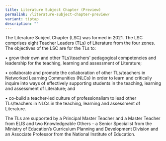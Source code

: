 ```yaml
---
title: Literature Subject Chapter (Preview)
permalink: /literature-subject-chapter-preview/
variant: tiptap
description: ""
---
```

<p></p>
<p>The Literature Subject Chapter (LSC) was formed in 2021. The LSC comprises
eight Teacher Leaders (TLs) of Literature from the four zones. The objectives
of the LSC are for the TLs to:</p>
<p>• grow their own and other TLs’/teachers’ pedagogical competencies and
leadership for the teaching, learning and assessment of Literature;</p>
<p>• collaborate and promote the collaboration of other TLs/teachers in Networked
Learning Communities (NLCs) in order to learn and critically inquire into
ways of effectively supporting students in the teaching, learning and assessment
of Literature; and</p>
<p>• co-build a teacher-led culture of professionalism to lead other TLs/teachers
in NLCs in the teaching, learning and assessment of Literature.</p>
<p>The TLs are supported by a Principal Master Teacher and a Master Teacher
from ELIS and two Knowledgeable Others – a Senior Specialist from the Ministry
of Education’s Curriculum Planning and Development Division and an Associate
Professor from the National Institute of Education.</p>
<p></p>